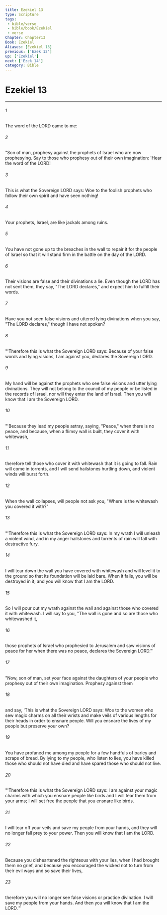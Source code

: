 ```yaml
---
title: Ezekiel 13
type: Scripture
tags:
 - bible/verse
 - bible/book/Ezekiel
 - verse
Chapter: Chapter13
Book: Ezekiel
Aliases: [Ezekiel 13]
previous: ['Ezek 12']
up: ['Ezekiel']
next: ['Ezek 14']
category: Bible
---
```

# Ezekiel 13

***


###### 1 
The word of the LORD came to me: 

###### 2 
"Son of man, prophesy against the prophets of Israel who are now prophesying. Say to those who prophesy out of their own imagination: 'Hear the word of the LORD! 

###### 3 
This is what the Sovereign LORD says: Woe to the foolish prophets who follow their own spirit and have seen nothing! 

###### 4 
Your prophets, Israel, are like jackals among ruins. 

###### 5 
You have not gone up to the breaches in the wall to repair it for the people of Israel so that it will stand firm in the battle on the day of the LORD. 

###### 6 
Their visions are false and their divinations a lie. Even though the LORD has not sent them, they say, "The LORD declares," and expect him to fulfill their words. 

###### 7 
Have you not seen false visions and uttered lying divinations when you say, "The LORD declares," though I have not spoken? 

###### 8 
"'Therefore this is what the Sovereign LORD says: Because of your false words and lying visions, I am against you, declares the Sovereign LORD. 

###### 9 
My hand will be against the prophets who see false visions and utter lying divinations. They will not belong to the council of my people or be listed in the records of Israel, nor will they enter the land of Israel. Then you will know that I am the Sovereign LORD. 

###### 10 
"'Because they lead my people astray, saying, "Peace," when there is no peace, and because, when a flimsy wall is built, they cover it with whitewash, 

###### 11 
therefore tell those who cover it with whitewash that it is going to fall. Rain will come in torrents, and I will send hailstones hurtling down, and violent winds will burst forth. 

###### 12 
When the wall collapses, will people not ask you, "Where is the whitewash you covered it with?" 

###### 13 
"'Therefore this is what the Sovereign LORD says: In my wrath I will unleash a violent wind, and in my anger hailstones and torrents of rain will fall with destructive fury. 

###### 14 
I will tear down the wall you have covered with whitewash and will level it to the ground so that its foundation will be laid bare. When it falls, you will be destroyed in it; and you will know that I am the LORD. 

###### 15 
So I will pour out my wrath against the wall and against those who covered it with whitewash. I will say to you, "The wall is gone and so are those who whitewashed it, 

###### 16 
those prophets of Israel who prophesied to Jerusalem and saw visions of peace for her when there was no peace, declares the Sovereign LORD."' 

###### 17 
"Now, son of man, set your face against the daughters of your people who prophesy out of their own imagination. Prophesy against them 

###### 18 
and say, 'This is what the Sovereign LORD says: Woe to the women who sew magic charms on all their wrists and make veils of various lengths for their heads in order to ensnare people. Will you ensnare the lives of my people but preserve your own? 

###### 19 
You have profaned me among my people for a few handfuls of barley and scraps of bread. By lying to my people, who listen to lies, you have killed those who should not have died and have spared those who should not live. 

###### 20 
"'Therefore this is what the Sovereign LORD says: I am against your magic charms with which you ensnare people like birds and I will tear them from your arms; I will set free the people that you ensnare like birds. 

###### 21 
I will tear off your veils and save my people from your hands, and they will no longer fall prey to your power. Then you will know that I am the LORD. 

###### 22 
Because you disheartened the righteous with your lies, when I had brought them no grief, and because you encouraged the wicked not to turn from their evil ways and so save their lives, 

###### 23 
therefore you will no longer see false visions or practice divination. I will save my people from your hands. And then you will know that I am the LORD.'" 
